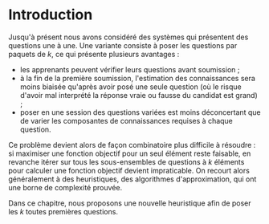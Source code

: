 # Introduction

Jusqu'à présent nous avons considéré des systèmes qui présentent des questions une à une. Une variante consiste à poser les questions par paquets de $k$, ce qui présente plusieurs avantages :

- les apprenants peuvent vérifier leurs questions avant soumission ;
- à la fin de la première soumission, l'estimation des connaissances sera moins biaisée qu'après avoir posé une seule question (où le risque d'avoir mal interprété la réponse vraie ou fausse du candidat est grand) ;
- poser en une session des questions variées est moins déconcertant que de varier les composantes de connaissances requises à chaque question.

Ce problème devient alors de façon combinatoire plus difficile à résoudre : si maximiser une fonction objectif pour un seul élément reste faisable, en revanche itérer sur tous les sous-ensembles de questions à $k$ éléments pour calculer une fonction objectif devient impraticable. On recourt alors généralement à des heuristiques, des algorithmes d'approximation, qui ont une borne de complexité prouvée.

Dans ce chapitre, nous proposons une nouvelle heuristique afin de poser les $k$ toutes premières questions.
